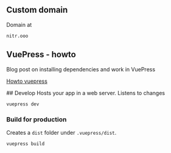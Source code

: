 ## Custom domain

Domain at
```
nitr.ooo
```
## VuePress - howto
Blog post on installing dependencies and work in VuePress

[Howto vuepress](https://dev.to/itnext/creating-a-blog-easier-than-ever-starring-vuepress-and-vue-3p8c)

## Develop
Hosts your app in a web server. Listens to changes

```
vuepress dev
```

### Build for production

Creates a `dist` folder under `.vuepress/dist`.

```
vuepress build
```